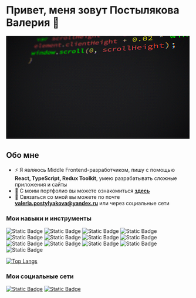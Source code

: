 # Привет, меня зовут Постылякова Валерия 👋

![HeaderImg](https://github.com/ValeriaPostylyakova/ValeriaPostylyakova/blob/main/assets/images.gif)

## Обо мне

- ⚡ Я являюсь Middle Frontend-разработчиком, пишу с помощью **React, TypeScript, Redux Toolkit**, умею разрабатывать сложные приложения и сайты
- 📝 С моим портфолио вы можете ознакомиться **[здесь](https://valeriapostylyakova.github.io/Portfolio/)**
- 👀 Связаться со мной вы можете по почте **<valeria.postylyakova@yandex.ru>** или через социальные сети

### Мои навыки и инструменты

![Static Badge](https://img.shields.io/badge/HTML-black?style=for-the-badge&logo=html5&logoColor=orange)
![Static Badge](https://img.shields.io/badge/CSS-black?style=for-the-badge&logo=css3&logoColor=blue)
![Static Badge](https://img.shields.io/badge/SASS-black?style=for-the-badge&logo=sass&logoColor=pink)
![Static Badge](https://img.shields.io/badge/tailwind_CSS-black?style=for-the-badge&logo=tailwindcss&logoColor=blue)
![Static Badge](https://img.shields.io/badge/javascript-black?style=for-the-badge&logo=javascript&logoColor=yellow)
![Static Badge](https://img.shields.io/badge/TypeScript-black?style=for-the-badge&logo=typescript&logoColor=blue)
![Static Badge](https://img.shields.io/badge/react-black?style=for-the-badge&logo=react&logoColor=blue)
![Static Badge](https://img.shields.io/badge/redux_toolkit-black?style=for-the-badge&logo=redux&logoColor=violet)
![Static Badge](https://img.shields.io/badge/vite-black?style=for-the-badge&logo=vite)
![Static Badge](https://img.shields.io/badge/webpack-black?style=for-the-badge&logo=webpack)
![Static Badge](https://img.shields.io/badge/git-black?style=for-the-badge&logo=git)
![Static Badge](https://img.shields.io/badge/github-black?style=for-the-badge&logo=github)
![Static Badge](https://img.shields.io/badge/figma-black?style=for-the-badge&logo=figma)

[![Top Langs](https://github-readme-stats.vercel.app/api/top-langs/?username=ValeriaPostylyakova&layout=pie)](https://github.com/anuraghazra/github-readme-stats)


### Мои социальные сети
[![Static Badge](https://img.shields.io/badge/VKONTAKTE-black?style=for-the-badge&logo=vk&logoColor=blue)](https://vk.com/your_infinity89)
[![Static Badge](https://img.shields.io/badge/telegram-black?style=for-the-badge&logo=telegram&logoColor=blue)](https://t.me/your_infinity888)












